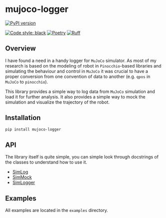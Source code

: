 # mujoco-logger

[![PyPI version](https://badgen.net/pypi/v/mujoco-logger/?icon=pypi)](https://badgen.net/pypi/v/mujoco-logger/?icon=pypi)

[![Code style: black](https://img.shields.io/badge/code%20style-black-000000.svg)](https://github.com/psf/black)
[![Poetry](https://img.shields.io/endpoint?url=https://python-poetry.org/badge/v0.json)](https://python-poetry.org/)
[![Ruff](https://img.shields.io/endpoint?url=https://raw.githubusercontent.com/charliermarsh/ruff/main/assets/badge/v1.json)](https://github.com/charliermarsh/ruff)

## Overview

I have found a need in a handy logger for `MuJoCo` simulator. As most of my research is based on the modeling of robot in `Pinocchio`-based libraries and simulating the behaviour and control in `MuJoCo` it was crucial to have a proper conversion from one convention of data to another (e.g. `qpos` in `MuJoCo` to `pinocchio`).

This library provides a simple way to log data from `MuJoCo` simulation and load it for further analysis. It also provides a simple way to mock the simulation and visualize the trajectory of the robot.

## Installation

```bash
pip install mujoco-logger
```

## API

The library itself is quite simple, you can simple look through docstrings of the classes to understand how to use it.

- [SimLog](mujoco_logger/sim_log.py)
- [SimMock](mujoco_logger/emulator.py)
- [SimLogger](mujoco_logger/logger.py)

## Examples

All examples are located in the `examples` directory.
